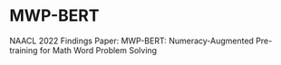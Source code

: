 # MWP-BERT
NAACL 2022 Findings Paper: MWP-BERT: Numeracy-Augmented Pre-training for Math Word Problem Solving
